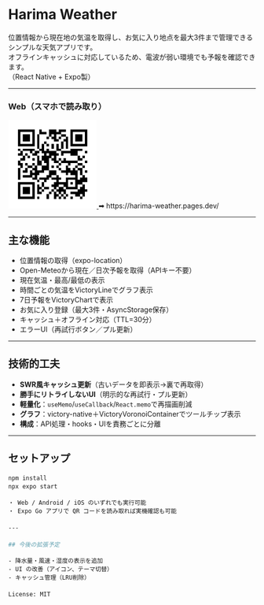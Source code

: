 # Harima Weather

位置情報から現在地の気温を取得し、お気に入り地点を最大3件まで管理できるシンプルな天気アプリです。  
オフラインキャッシュに対応しているため、電波が弱い環境でも予報を確認できます。  
（React Native + Expo製）

---

### Web（スマホで読み取り）

<a href="https://harima-weather.pages.dev/" target="_blank">
  <img src="./docs/qr-web.png" width="180" alt="WebデモQR" />
</a>  
➡︎ https://harima-weather.pages.dev/

---

## 主な機能

- 位置情報の取得（expo-location）
- Open-Meteoから現在／日次予報を取得（APIキー不要）
- 現在気温・最高/最低の表示
- 時間ごとの気温をVictoryLineでグラフ表示
- 7日予報をVictoryChartで表示
- お気に入り登録（最大3件・AsyncStorage保存）
- キャッシュ＋オフライン対応（TTL=30分）
- エラーUI（再試行ボタン／プル更新）

---

## 技術的工夫

- **SWR風キャッシュ更新**（古いデータを即表示→裏で再取得）
- **勝手にリトライしないUI**（明示的な再試行・プル更新）
- **軽量化**：`useMemo`/`useCallback`/`React.memo`で再描画削減
- **グラフ**：victory-native＋VictoryVoronoiContainerでツールチップ表示
- **構成**：API処理・hooks・UIを責務ごとに分離

---

## セットアップ

```bash
npm install
npx expo start

・ Web / Android / iOS のいずれでも実行可能
・ Expo Go アプリで QR コードを読み取れば実機確認も可能

---

## 今後の拡張予定

- 降水量・風速・湿度の表示を追加
- UI の改善（アイコン、テーマ切替）
- キャッシュ管理（LRU削除）

License: MIT
```
